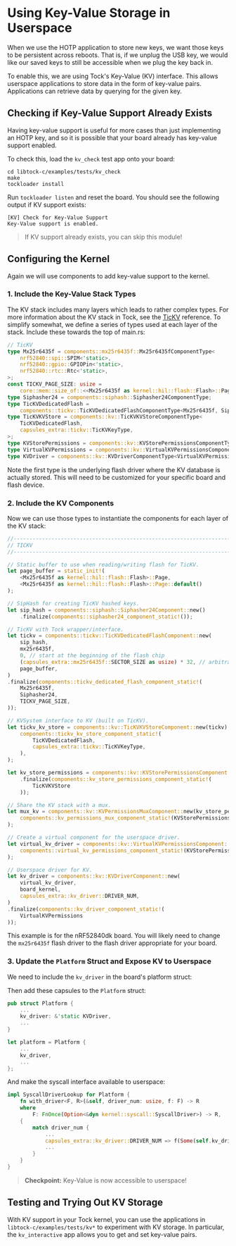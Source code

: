 # Using Key-Value Storage in Userspace

When we use the HOTP application to store new keys, we want those keys to be
persistent across reboots. That is, if we unplug the USB key, we would like our
saved keys to still be accessible when we plug the key back in.

To enable this, we are using Tock's Key-Value (KV) interface. This allows
userspace applications to store data in the form of key-value pairs.
Applications can retrieve data by querying for the given key.

## Checking if Key-Value Support Already Exists

Having key-value support is useful for more cases than just implementing an HOTP
key, and so it is possible that your board already has key-value support
enabled.

To check this, load the `kv_check` test app onto your board:

```
cd libtock-c/examples/tests/kv_check
make
tockloader install
```

Run `tockloader listen` and reset the board. You should see the following output
if KV support exists:

```
[KV] Check for Key-Value Support
Key-Value support is enabled.
```

> If KV support already exists, you can skip this module!

## Configuring the Kernel

Again we will use components to add key-value support to the kernel.

### 1. Include the Key-Value Stack Types

The KV stack includes many layers which leads to rather complex types. For more
information about the KV stack in Tock, see the [TicKV](tickv.md) reference. To
simplify somewhat, we define a series of types used at each layer of the stack.
Include these towards the top of main.rs:

```rust
// TicKV
type Mx25r6435f = components::mx25r6435f::Mx25r6435fComponentType<
    nrf52840::spi::SPIM<'static>,
    nrf52840::gpio::GPIOPin<'static>,
    nrf52840::rtc::Rtc<'static>,
>;
const TICKV_PAGE_SIZE: usize =
    core::mem::size_of::<<Mx25r6435f as kernel::hil::flash::Flash>::Page>();
type Siphasher24 = components::siphash::Siphasher24ComponentType;
type TicKVDedicatedFlash =
    components::tickv::TicKVDedicatedFlashComponentType<Mx25r6435f, Siphasher24, TICKV_PAGE_SIZE>;
type TicKVKVStore = components::kv::TicKVKVStoreComponentType<
    TicKVDedicatedFlash,
    capsules_extra::tickv::TicKVKeyType,
>;
type KVStorePermissions = components::kv::KVStorePermissionsComponentType<TicKVKVStore>;
type VirtualKVPermissions = components::kv::VirtualKVPermissionsComponentType<KVStorePermissions>;
type KVDriver = components::kv::KVDriverComponentType<VirtualKVPermissions>;
```

Note the first type is the underlying flash driver where the KV database is
actually stored. This will need to be customized for your specific board and
flash device.

### 2. Include the KV Components

Now we can use those types to instantiate the components for each layer of the
KV stack:

```rust
//--------------------------------------------------------------------------
// TICKV
//--------------------------------------------------------------------------

// Static buffer to use when reading/writing flash for TicKV.
let page_buffer = static_init!(
    <Mx25r6435f as kernel::hil::flash::Flash>::Page,
    <Mx25r6435f as kernel::hil::flash::Flash>::Page::default()
);

// SipHash for creating TicKV hashed keys.
let sip_hash = components::siphash::Siphasher24Component::new()
    .finalize(components::siphasher24_component_static!());

// TicKV with Tock wrapper/interface.
let tickv = components::tickv::TicKVDedicatedFlashComponent::new(
    sip_hash,
    mx25r6435f,
    0, // start at the beginning of the flash chip
    (capsules_extra::mx25r6435f::SECTOR_SIZE as usize) * 32, // arbitrary size of 32 pages
    page_buffer,
)
.finalize(components::tickv_dedicated_flash_component_static!(
    Mx25r6435f,
    Siphasher24,
    TICKV_PAGE_SIZE,
));

// KVSystem interface to KV (built on TicKV).
let tickv_kv_store = components::kv::TicKVKVStoreComponent::new(tickv).finalize(
    components::tickv_kv_store_component_static!(
        TicKVDedicatedFlash,
        capsules_extra::tickv::TicKVKeyType,
    ),
);

let kv_store_permissions = components::kv::KVStorePermissionsComponent::new(tickv_kv_store)
    .finalize(components::kv_store_permissions_component_static!(
        TicKVKVStore
    ));

// Share the KV stack with a mux.
let mux_kv = components::kv::KVPermissionsMuxComponent::new(kv_store_permissions).finalize(
    components::kv_permissions_mux_component_static!(KVStorePermissions),
);

// Create a virtual component for the userspace driver.
let virtual_kv_driver = components::kv::VirtualKVPermissionsComponent::new(mux_kv).finalize(
    components::virtual_kv_permissions_component_static!(KVStorePermissions),
);

// Userspace driver for KV.
let kv_driver = components::kv::KVDriverComponent::new(
    virtual_kv_driver,
    board_kernel,
    capsules_extra::kv_driver::DRIVER_NUM,
)
.finalize(components::kv_driver_component_static!(
    VirtualKVPermissions
));
```

This example is for the nRF52840dk board. You will likely need to change the
`mx25r6435f` flash driver to the flash driver appropriate for your board.

### 3. Update the `Platform` Struct and Expose KV to Userspace

We need to include the `kv_driver` in the board's platform struct:

Then add these capsules to the `Platform` struct:

```rust
pub struct Platform {
    ...
    kv_driver: &'static KVDriver,
    ...
}

let platform = Platform {
    ...
    kv_driver,
    ...
};
```

And make the syscall interface available to userspace:

```rust
impl SyscallDriverLookup for Platform {
    fn with_driver<F, R>(&self, driver_num: usize, f: F) -> R
    where
        F: FnOnce(Option<&dyn kernel::syscall::SyscallDriver>) -> R,
    {
        match driver_num {
            ...
            capsules_extra::kv_driver::DRIVER_NUM => f(Some(self.kv_driver)),
            ...
        }
    }
}
```

> **Checkpoint:** Key-Value is now accessible to userspace!

## Testing and Trying Out KV Storage

With KV support in your Tock kernel, you can use the applications in
`libtock-c/examples/tests/kv*` to experiment with KV storage. In particular, the
`kv_interactive` app allows you to get and set key-value pairs.
